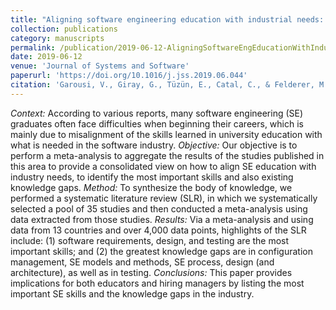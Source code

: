 ```yaml
---
title: "Aligning software engineering education with industrial needs: A meta-analysis"
collection: publications
category: manuscripts
permalink: /publication/2019-06-12-AligningSoftwareEngEducationWithIndustrialNeeds
date: 2019-06-12
venue: 'Journal of Systems and Software'
paperurl: 'https://doi.org/10.1016/j.jss.2019.06.044'
citation: 'Garousi, V., Giray, G., Tüzün, E., Catal, C., & Felderer, M. (2019). Aligning software engineering education with industrial needs: A meta-analysis. <i>Journal of Systems and Software</i>, 156, 65-83.'
---
```


<i>Context:</i> According to various reports, many software engineering (SE) graduates often face difficulties when beginning their careers, which is mainly due to misalignment of the skills learned in university education with what is needed in the software industry.
<i>Objective:</i> Our objective is to perform a meta-analysis to aggregate the results of the studies published in this area to provide a consolidated view on how to align SE education with industry needs, to identify the most important skills and also existing knowledge gaps.
<i>Method:</i> To synthesize the body of knowledge, we performed a systematic literature review (SLR), in which we systematically selected a pool of 35 studies and then conducted a meta-analysis using data extracted from those studies.
<i>Results:</i> Via a meta-analysis and using data from 13 countries and over 4,000 data points, highlights of the SLR include: (1) software requirements, design, and testing are the most important skills; and (2) the greatest knowledge gaps are in configuration management, SE models and methods, SE process, design (and architecture), as well as in testing.
<i>Conclusions:</i> This paper provides implications for both educators and hiring managers by listing the most important SE skills and the knowledge gaps in the industry.
